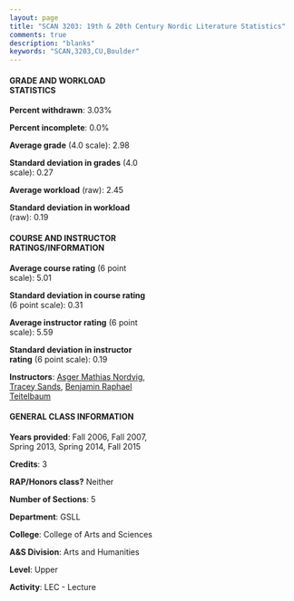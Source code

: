 ```yaml
---
layout: page
title: "SCAN 3203: 19th & 20th Century Nordic Literature Statistics"
comments: true
description: "blanks"
keywords: "SCAN,3203,CU,Boulder"
---
```

<head>
<script src="https://ajax.googleapis.com/ajax/libs/jquery/2.1.3/jquery.min.js"></script>
<script src="https://dl.dropboxusercontent.com/s/pc42nxpaw1ea4o9/highcharts.js?dl=0"></script>
<!-- <script src="../assets/js/highcharts.js"></script> -->
<style type="text/css">@font-face {
	font-family: "Bebas Neue";
	src: url(https://www.filehosting.org/file/details/544349/BebasNeue Regular.otf) format("opentype");
	}
	h1.Bebas { 
		font-family: "Bebas Neue", Verdana, Tahoma;
	}
</style>
</head>
<body>
	<div id="container" style="float: right; width: 45%; height: 88%; margin-left: 2.5%; margin-right: 2.5%;"></div>
	<script language="JavaScript">
		$(document).ready(function() {
		var chart = {type: 'column'};
		var title = {text: 'Grade Distribution'};
		var xAxis = {categories: ['A','B','C','D','F'],crosshair: true};
		var yAxis = {min: 0,title: {text: 'Percentage'}};
		var tooltip = {headerFormat: '<center><b><span style="font-size:20px">{point.key}</span></b></center>',
		               pointFormat: '<td style="padding:0"><b>{point.y:.1f}%</b></td>',
		               footerFormat: '</table>',shared: true,useHTML: true};
		var plotOptions = {column: {pointPadding: 0.0,borderWidth: 0}};  
		var credits = {enabled: false};var series= [{name: 'Percent',data: [33.73,44.41,15.89,2.12,3.86,]}];
		var json = {};
		json.chart = chart;
		json.title = title;
		json.tooltip = tooltip;
		json.xAxis = xAxis;
		json.yAxis = yAxis;  
		json.series = series;
		json.plotOptions = plotOptions;  
		json.credits = credits;
		$('#container').highcharts(json);
	});
	</script>
</body>
			   
#### GRADE AND WORKLOAD STATISTICS

**Percent withdrawn**: 3.03%

**Percent incomplete**: 0.0%

**Average grade** (4.0 scale): 2.98

**Standard deviation in grades** (4.0 scale): 0.27

**Average workload** (raw): 2.45

**Standard deviation in workload** (raw): 0.19

#### COURSE AND INSTRUCTOR RATINGS/INFORMATION

**Average course rating** (6 point scale): 5.01

**Standard deviation in course rating** (6 point scale): 0.31

**Average instructor rating** (6 point scale): 5.59

**Standard deviation in instructor rating** (6 point scale): 0.19

**Instructors**: <a href='../../instructors/Asger_Mathias_Nordvig'>Asger Mathias Nordvig</a>, <a href='../../instructors/Tracey_Sands'>Tracey Sands</a>, <a href='../../instructors/Benjamin_Raphael_Teitelbaum'>Benjamin Raphael Teitelbaum</a>

#### GENERAL CLASS INFORMATION

**Years provided**: Fall 2006, Fall 2007, Spring 2013, Spring 2014, Fall 2015

**Credits**: 3

**RAP/Honors class?** Neither

**Number of Sections**: 5

**Department**: GSLL

**College**: College of Arts and Sciences

**A&S Division**: Arts and Humanities

**Level**: Upper

**Activity**: LEC - Lecture
